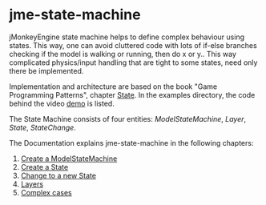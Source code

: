 # jme-state-machine

jMonkeyEngine state machine helps to define complex behaviour using states. This way, one can avoid cluttered code with lots of if-else branches checking if the model is walking or running, then do x or y.. This way complicated physics/input handling that are tight to some states, need only there be implemented.

Implementation and architecture are based on the book "Game Programming Patterns", chapter [State](https://gameprogrammingpatterns.com/state.html).
In the examples directory, the code behind the video [demo](https://www.youtube.com/watch?v=UY6encoXvIE) is listed.

The State Machine consists of four entities: *ModelStateMachine*, *Layer*, *State*, *StateChange*.

The Documentation explains jme-state-machine in the following chapters:
1. [Create a ModelStateMachine](https://github.com/daBlesr/jme-state-machine/blob/main/docs/create-a-state-machine.md)
3. [Create a State](https://github.com/daBlesr/jme-state-machine/blob/main/docs/state.md)
4. [Change to a new State](https://github.com/daBlesr/jme-state-machine/blob/main/docs/change%20state.md)
5. [Layers](https://github.com/daBlesr/jme-state-machine/blob/main/docs/layers.md)
6. [Complex cases](https://github.com/daBlesr/jme-state-machine/blob/main/docs/complex%20cases.md)




